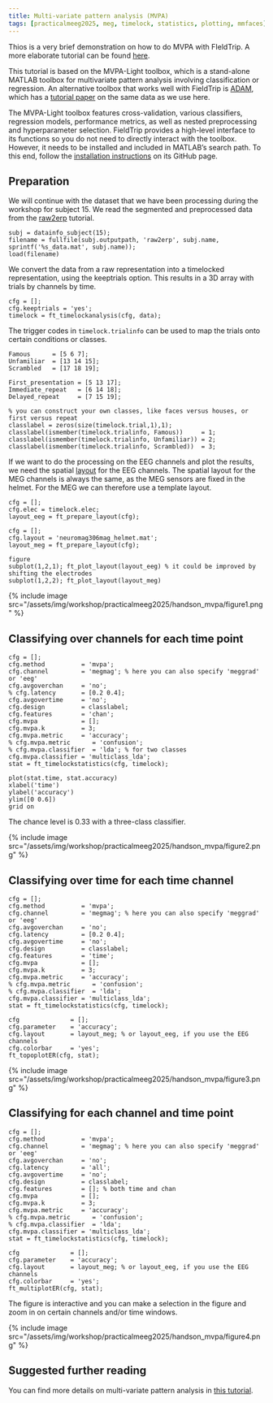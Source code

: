 ```yaml
---
title: Multi-variate pattern analysis (MVPA)
tags: [practicalmeeg2025, meg, timelock, statistics, plotting, mmfaces]
---
```


Thios is a very brief demonstration on how to do MVPA with FIeldTrip. A more elaborate tutorial can be found [here](/tutorial/stats/mvpa_light).

This tutorial is based on the MVPA-Light toolbox, which is a stand-alone MATLAB toolbox for multivariate pattern analysis involving classification or regression. An alternative toolbox that works well with FieldTrip is [ADAM](https://github.com/fahrenfort/ADAM), which has a [tutorial paper](https://doi.org/10.3389/fnins.2018.00368) on the same data as we use here.

The MVPA-Light toolbox features cross-validation, various classifiers, regression models, performance metrics, as well as nested preprocessing and hyperparameter selection. FieldTrip provides a high-level interface to its functions so you do not need to directly interact with the toolbox. However, it needs to be installed and included in MATLAB’s search path. To this end, follow the [installation instructions](https://github.com/treder/MVPA-Light#installation-) on its GitHub page.

## Preparation

We will continue with the dataset that we have been processing during the workshop for subject 15. We read the segmented and preprocessed data from the [raw2erp](/workshop/practicalmeeg2025/handson_raw2erp) tutorial.

    subj = datainfo_subject(15);
    filename = fullfile(subj.outputpath, 'raw2erp', subj.name, sprintf('%s_data.mat', subj.name));
    load(filename)

We convert the data from a raw representation into a timelocked representation, using the keeptrials option. This results in a 3D array with trials by channels by time.

    cfg = [];
    cfg.keeptrials = 'yes';
    timelock = ft_timelockanalysis(cfg, data);

The trigger codes in `timelock.trialinfo` can be used to map the trials onto certain conditions or classes.

    Famous      = [5 6 7];
    Unfamiliar  = [13 14 15];
    Scrambled   = [17 18 19];

    First_presentation = [5 13 17];
    Immediate_repeat   = [6 14 18];
    Delayed_repeat     = [7 15 19];

    % you can construct your own classes, like faces versus houses, or first versus repeat
    classlabel = zeros(size(timelock.trial,1),1);
    classlabel(ismember(timelock.trialinfo, Famous))     = 1;
    classlabel(ismember(timelock.trialinfo, Unfamiliar)) = 2;
    classlabel(ismember(timelock.trialinfo, Scrambled))  = 3;

If we want to do the processing on the EEG channels and plot the results, we need the spatial [layout](/tutorial/plotting/layout) for the EEG channels. The spatial layout for the MEG channels is always the same, as the MEG sensors are fixed in the helmet. For the MEG we can therefore use a template layout.

    cfg = [];
    cfg.elec = timelock.elec;
    layout_eeg = ft_prepare_layout(cfg);

    cfg = [];
    cfg.layout = 'neuromag306mag_helmet.mat';
    layout_meg = ft_prepare_layout(cfg);

    figure
    subplot(1,2,1); ft_plot_layout(layout_eeg) % it could be improved by shifting the electrodes 
    subplot(1,2,2); ft_plot_layout(layout_meg)

{% include image src="/assets/img/workshop/practicalmeeg2025/handson_mvpa/figure1.png" %}

## Classifying over channels for each time point

    cfg = [];
    cfg.method          = 'mvpa';
    cfg.channel         = 'megmag'; % here you can also specify 'meggrad' or 'eeg'
    cfg.avgoverchan     = 'no';
    % cfg.latency       = [0.2 0.4];
    cfg.avgovertime     = 'no';
    cfg.design          = classlabel;
    cfg.features        = 'chan';
    cfg.mvpa            = [];
    cfg.mvpa.k          = 3;
    cfg.mvpa.metric     = 'accuracy';
    % cfg.mvpa.metric      = 'confusion';
    % cfg.mvpa.classifier  = 'lda'; % for two classes
    cfg.mvpa.classifier = 'multiclass_lda';
    stat = ft_timelockstatistics(cfg, timelock);

    plot(stat.time, stat.accuracy)
    xlabel('time')
    ylabel('accuracy')
    ylim([0 0.6])
    grid on

The chance level is 0.33 with a three-class classifier.

{% include image src="/assets/img/workshop/practicalmeeg2025/handson_mvpa/figure2.png" %}

## Classifying over time for each time channel

    cfg = [];
    cfg.method          = 'mvpa';
    cfg.channel         = 'megmag'; % here you can also specify 'meggrad' or 'eeg'
    cfg.avgoverchan     = 'no';
    cfg.latency         = [0.2 0.4];
    cfg.avgovertime     = 'no';
    cfg.design          = classlabel;
    cfg.features        = 'time';
    cfg.mvpa            = [];
    cfg.mvpa.k          = 3;
    cfg.mvpa.metric     = 'accuracy';
    % cfg.mvpa.metric      = 'confusion';
    % cfg.mvpa.classifier  = 'lda';
    cfg.mvpa.classifier = 'multiclass_lda';
    stat = ft_timelockstatistics(cfg, timelock);

    cfg              = [];
    cfg.parameter    = 'accuracy';
    cfg.layout       = layout_meg; % or layout_eeg, if you use the EEG channels
    cfg.colorbar     = 'yes';
    ft_topoplotER(cfg, stat);

{% include image src="/assets/img/workshop/practicalmeeg2025/handson_mvpa/figure3.png" %}

## Classifying for each channel and time point

    cfg = [];
    cfg.method          = 'mvpa';
    cfg.channel         = 'megmag'; % here you can also specify 'meggrad' or 'eeg'
    cfg.avgoverchan     = 'no';
    cfg.latency         = 'all';
    cfg.avgovertime     = 'no';
    cfg.design          = classlabel;
    cfg.features        = []; % both time and chan
    cfg.mvpa            = [];
    cfg.mvpa.k          = 3;
    cfg.mvpa.metric     = 'accuracy';
    % cfg.mvpa.metric      = 'confusion';
    % cfg.mvpa.classifier  = 'lda';
    cfg.mvpa.classifier = 'multiclass_lda';
    stat = ft_timelockstatistics(cfg, timelock);

    cfg              = [];
    cfg.parameter    = 'accuracy';
    cfg.layout       = layout_meg; % or layout_eeg, if you use the EEG channels
    cfg.colorbar     = 'yes';
    ft_multiplotER(cfg, stat);

The figure is interactive and you can make a selection in the figure and zoom in on certain channels and/or time windows.

{% include image src="/assets/img/workshop/practicalmeeg2025/handson_mvpa/figure4.png" %}

## Suggested further reading

You can find more details on multi-variate pattern analysis in [this tutorial](/tutorial/stats/mvpa_light).
